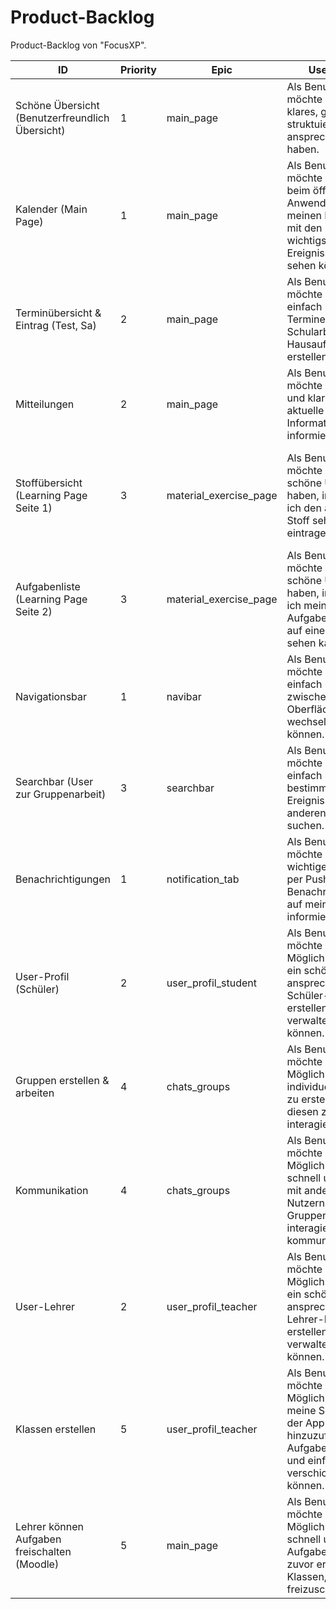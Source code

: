 
# **Product-Backlog**

Product-Backlog von "FocusXP".


| ID | Priority | Epic | User Story | COS | Effort |Status|Time|
| ---|------|------| -----------|-----|--------|-------|-------|
| Schöne Übersicht (Benutzerfreundlich Übersicht) | 1 | main_page | Als Benutzer möchte ich ein klares, gut struktuiertes und ansprechendes UI haben. | Dem Benutzer eine klar strukturierte und benutzerfreundliche Übersicht zur Verfügung stellen | awd | Offen | awd |
| Kalender (Main Page) | 1 | main_page | Als Benutzer möchte ich direkt beim öffnen der Anwendung/App meinen Kalender mit den wichtigstens Ereignissen schnell sehen können | Dem Benutzer einen Kalender auf der main_page zur Verfügung stellen mit den wichtigstens Ereignissen. | awd | Offen | awd |
| Terminübersicht & Eintrag (Test, Sa)  | 2 | main_page | Als Benutzer möchte ich es einfach haben, Termine wie Tests, Schularbeiten oder Hausaufgaben erstellen zu können | Dem Benutzer die Möglichkeit geben über einen Button schnell und einfach Ereignisse zu erstellen. | awd | Offen | awd |
| Mitteilungen | 2 | main_page | Als Benutzer möchte ich schnell und klar über aktuelle Informationen informiert werden | Den Benutzer über aktuelle Informationen informieren. | awd | Offen | awd | awd |
| Stoffübersicht (Learning Page Seite 1) | 3 | material_exercise_page | Als Benutzer möchte ich eine schöne Übersicht haben, in welcher ich den aktuellen Stoff sehen und eintragen kann. | Dem Benutzer die Möglichkeit geben schnell und einfach aktuelle Aufgaben zu sehen und über einen Button welche hinzuzufügen. | awd | Offen | awd |
| Aufgabenliste  (Learning Page Seite 2) | 3 | material_exercise_page | Als Benutzer möchte ich eine schöne Übersicht haben, in welcher ich meine aktuellen Aufgaben schnell auf einen Blick sehen kann. | Dem Benutzer die Möglichkeit geben alle Aufgaben auf einen Blick sehen zu können. | awd | Offen | awd |
| Navigationsbar | 1 | navibar | Als Benutzer möchte ich es einfach haben zwischen den Oberflächen wechseln zu können. | Dem Benutzer eine schöne Navigation zur Verfügung stellen um die Oberflächen zu wechseln. | awd | Offen | awd |
| Searchbar (User zur Gruppenarbeit) | 3 | searchbar | Als Benutzer möchte ich es einfach haben nach bestimmten Ereignissen oder anderen Nutzern zu suchen. | Dem Benutzer eine Searchbar geben wo er nach anderen Nutzern oder Ereignissen suchen kann. | awd | Offen | awd |
| Benachrichtigungen | 1 | notification_tab | Als Benutzer möchte ich über wichtige Ereignisse per Push-Benachrichtigungen auf meinem Handy informiert werden. | Den Benutzer per Push-Benachrichtigung über anstehende Ereignisse informieren. | awd | Offen | awd |
| User-Profil (Schüler) | 2 | user_profil_student | Als Benutzer möchte ich die Möglichkeit haben, ein schönes und ansprechendes Schüler-Profil erstellen und verwalten zu können. | Der Benutzer soll ein Profil einrichten und Eigenschaften selber einstellen können. | awd | Offen | awd |
| Gruppen erstellen & arbeiten | 4 | chats_groups | Als Benutzer möchte ich die Möglichkeit haben, individuell Gruppen zu erstellen und mit diesen zu interagieren. | Der Benutzer soll über die Chat Funktion Gruppen erstellen können. | awd | Offen | awd |
| Kommunikation | 4 | chats_groups | Als Benutzer möchte ich die Möglichkeit haben, schnell und einfach mit anderen Nutzern oder Gruppen zu interagieren und kommunizieren. | Der Benutzer soll über Chats mit anderen schreiben können. | awd | Offen | awd |
| User-Lehrer | 2 | user_profil_teacher | Als Benutzer möchte ich die Möglichkeit haben, ein schönes und ansprechender Lehrer-Profil erstellen und verwalten zu können. | Der Benutzer soll ein Profil einrichten und Eigenschaften selber einstellen können. | awd | Offen | awd |
| Klassen erstellen | 5 | user_profil_teacher | Als Benutzer möchte ich die Möglichkeit haben, meine Schüler in der App als Klasse hinzuzufügen, um Aufgaben direkt und einfach verschicken zu können. | Der Benutzer soll mit Lehrer Profil Klassen einrichten und damit interagieren können. | awd | Offen | awd |
| Lehrer können Aufgaben freischalten (Moodle) | 5 | main_page | Als Benutzer möchte ich die Möglichkeit haben, schnell und einfach Aufgaben für meine zuvor erstellen Klassen, Aufgaben freizuschalten | Der Benutzer soll mit Lehrer Profil Aufgaben oder Ereignisse freischalten können. | awd | Offen | awd |
